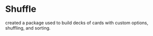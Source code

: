 # Shuffle

created a package used to build decks of cards with custom options, shuffling, and sorting.
